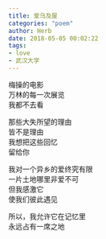 ```yaml
---
title: 爱乌及屋
categories: "poem"
author: Herb
date: 2018-05-05 00:02:22
tags:
- love
- 武汉大学
---
```

梅操的电影\
万林的每一次展览\
我都不去看

那些大失所望的理由\
皆不是理由\
我想把这些回忆\
留给你

我对一个异乡的爱终究有限\
一片土地哪里非爱不可\
但我感激它\
使我们彼此遇见

所以，我允许它在记忆里\
永远占有一席之地
